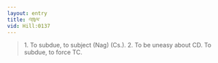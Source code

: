 ```yaml
---
layout: entry
title: འཁུལ་
vid: Hill:0137
---
```

> 1\. To subdue, to subject (Nag) (Cs\.)\. 2\. To be uneasy about CD\. To subdue, to force TC\.


